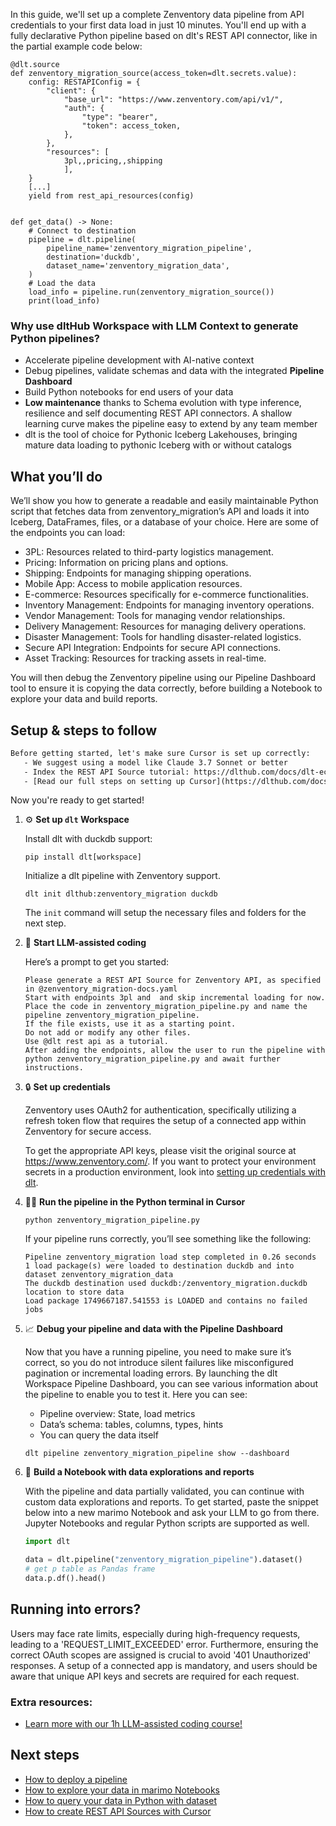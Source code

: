 In this guide, we'll set up a complete Zenventory data pipeline from API credentials to your first data load in just 10 minutes. You'll end up with a fully declarative Python pipeline based on dlt's REST API connector, like in the partial example code below:

```python-outcome
@dlt.source
def zenventory_migration_source(access_token=dlt.secrets.value):
    config: RESTAPIConfig = {
        "client": {
            "base_url": "https://www.zenventory.com/api/v1/",
            "auth": {
                "type": "bearer",
                "token": access_token,
            },
        },
        "resources": [
            3pl,,pricing,,shipping
            ],
    }
    [...]
    yield from rest_api_resources(config)


def get_data() -> None:
    # Connect to destination
    pipeline = dlt.pipeline(
        pipeline_name='zenventory_migration_pipeline',
        destination='duckdb',
        dataset_name='zenventory_migration_data', 
    )
    # Load the data
    load_info = pipeline.run(zenventory_migration_source())
    print(load_info) 
```

### Why use dltHub Workspace with LLM Context to generate Python pipelines?

- Accelerate pipeline development with AI-native context
- Debug pipelines, validate schemas and data with the integrated **Pipeline Dashboard**
- Build Python notebooks for end users of your data
- **Low maintenance** thanks to Schema evolution with type inference, resilience and self documenting REST API connectors. A shallow learning curve makes the pipeline easy to extend by any team member
- dlt is the tool of choice for Pythonic Iceberg Lakehouses, bringing mature data loading to pythonic Iceberg with or without catalogs

## What you’ll do

We’ll show you how to generate a readable and easily maintainable Python script that fetches data from zenventory_migration’s API and loads it into Iceberg, DataFrames, files, or a database of your choice. Here are some of the endpoints you can load:

- 3PL: Resources related to third-party logistics management.
- Pricing: Information on pricing plans and options.
- Shipping: Endpoints for managing shipping operations.
- Mobile App: Access to mobile application resources.
- E-commerce: Resources specifically for e-commerce functionalities.
- Inventory Management: Endpoints for managing inventory operations.
- Vendor Management: Tools for managing vendor relationships.
- Delivery Management: Resources for managing delivery operations.
- Disaster Management: Tools for handling disaster-related logistics.
- Secure API Integration: Endpoints for secure API connections.
- Asset Tracking: Resources for tracking assets in real-time.

You will then debug the Zenventory pipeline using our Pipeline Dashboard tool to ensure it is copying the data correctly, before building a Notebook to explore your data and build reports.

## Setup & steps to follow

```default
Before getting started, let's make sure Cursor is set up correctly:
   - We suggest using a model like Claude 3.7 Sonnet or better
   - Index the REST API Source tutorial: https://dlthub.com/docs/dlt-ecosystem/verified-sources/rest_api/ and add it to context as **@dlt rest api**
   - [Read our full steps on setting up Cursor](https://dlthub.com/docs/dlt-ecosystem/llm-tooling/cursor-restapi#23-configuring-cursor-with-documentation)
```

Now you're ready to get started!

1. ⚙️ **Set up `dlt` Workspace**
    
    Install dlt with duckdb support:
    ```shell
    pip install dlt[workspace]
    ```

    Initialize a dlt pipeline with Zenventory support.
    ```shell
    dlt init dlthub:zenventory_migration duckdb
    ```

    The `init` command will setup the necessary files and folders for the next step.
    
2. 🤠 **Start LLM-assisted coding**
    
    Here’s a prompt to get you started:
    
    ```prompt
    Please generate a REST API Source for Zenventory API, as specified in @zenventory_migration-docs.yaml 
    Start with endpoints 3pl and  and skip incremental loading for now. 
    Place the code in zenventory_migration_pipeline.py and name the pipeline zenventory_migration_pipeline. 
    If the file exists, use it as a starting point. 
    Do not add or modify any other files. 
    Use @dlt rest api as a tutorial. 
    After adding the endpoints, allow the user to run the pipeline with python zenventory_migration_pipeline.py and await further instructions.
    ```

    
3. 🔒 **Set up credentials** 
    
    Zenventory uses OAuth2 for authentication, specifically utilizing a refresh token flow that requires the setup of a connected app within Zenventory for secure access.
    
    To get the appropriate API keys, please visit the original source at https://www.zenventory.com/.
    If you want to protect your environment secrets in a production environment, look into [setting up credentials with dlt](https://dlthub.com/docs/walkthroughs/add_credentials).
    
4. 🏃‍♀️ **Run the pipeline in the Python terminal in Cursor**
    
    ```shell
    python zenventory_migration_pipeline.py
    ```
    
    If your pipeline runs correctly, you’ll see something like the following:
    
    ```shell
    Pipeline zenventory_migration load step completed in 0.26 seconds
    1 load package(s) were loaded to destination duckdb and into dataset zenventory_migration_data
    The duckdb destination used duckdb:/zenventory_migration.duckdb location to store data
    Load package 1749667187.541553 is LOADED and contains no failed jobs
    ```
    
5. 📈 **Debug your pipeline and data with the Pipeline Dashboard**

    Now that you have a running pipeline, you need to make sure it’s correct, so you do not introduce silent failures like misconfigured pagination or incremental loading errors. By launching the dlt Workspace Pipeline Dashboard, you can see various information about the pipeline to enable you to test it. Here you can see:
    - Pipeline overview: State, load metrics
    - Data’s schema: tables, columns, types, hints
    - You can query the data itself
    
    ```shell
    dlt pipeline zenventory_migration_pipeline show --dashboard
    ```
    
6. 🐍 **Build a Notebook with data explorations and reports**

    With the pipeline and data partially validated, you can continue with custom data explorations and reports. To get started, paste the snippet below into a new marimo Notebook and ask your LLM to go from there. Jupyter Notebooks and regular Python scripts are supported as well.

    
    ```python
    import dlt

   data = dlt.pipeline("zenventory_migration_pipeline").dataset()
   # get p table as Pandas frame
   data.p.df().head()
    ```

## Running into errors?

Users may face rate limits, especially during high-frequency requests, leading to a 'REQUEST_LIMIT_EXCEEDED' error. Furthermore, ensuring the correct OAuth scopes are assigned is crucial to avoid '401 Unauthorized' responses. A setup of a connected app is mandatory, and users should be aware that unique API keys and secrets are required for each request.

### Extra resources:

- [Learn more with our 1h LLM-assisted coding course!](https://www.youtube.com/watch?v=GGid70rnJuM)

## Next steps

- [How to deploy a pipeline](https://dlthub.com/docs/walkthroughs/deploy-a-pipeline)
- [How to explore your data in marimo Notebooks](https://dlthub.com/docs/general-usage/dataset-access/marimo)
- [How to query your data in Python with dataset](https://dlthub.com/docs/general-usage/dataset-access/dataset)
- [How to create REST API Sources with Cursor](https://dlthub.com/docs/dlt-ecosystem/llm-tooling/cursor-restapi)